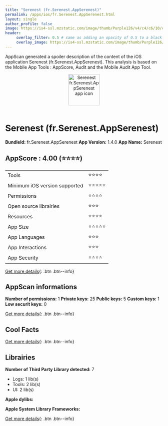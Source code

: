 ```yaml
---
title: "Serenest (fr.Serenest.AppSerenest)"
permalink: /apps/ios/fr.Serenest.AppSerenest.html
layout: single
author_profile: false
image: https://is4-ssl.mzstatic.com/image/thumb/Purple126/v4/c4/c6/10/c4c61009-1c19-10bc-2481-f81f83cf858c/AppIcon-1x_U007emarketing-0-5-0-85-220.png/512x512bb.jpg
header: 
     overlay_filter: 0.5 # same as adding an opacity of 0.5 to a black background
     overlay_image: https://is4-ssl.mzstatic.com/image/thumb/Purple126/v4/c4/c6/10/c4c61009-1c19-10bc-2481-f81f83cf858c/AppIcon-1x_U007emarketing-0-5-0-85-220.png/512x512bb.jpg
---
```

AppScan generated a spoiler description of the content of the iOS application Serenest (fr.Serenest.AppSerenest). This analysis is based on the Mobile App Tools : AppScore, Audit and the Mobile Audit App Tool.

  
  
<div style="text-align: center;"><img src="https://is4-ssl.mzstatic.com/image/thumb/Purple126/v4/c4/c6/10/c4c61009-1c19-10bc-2481-f81f83cf858c/AppIcon-1x_U007emarketing-0-5-0-85-220.png/512x512bb.jpg" width="100" height="100" alt="Serenest fr.Serenest.AppSerenest app icon"></div></br>
  
# Serenest (fr.Serenest.AppSerenest)

**BundleId:** fr.Serenest.AppSerenest
**App Version:** 1.4.0
**App Name:** Serenest


## AppScore : 4.00 (⭐️⭐️⭐️⭐️) 

<table>
<tr><td> Tools </td><td> ⭐️⭐️⭐️⭐️ </td></tr>
<tr><td> Minimum iOS version supported </td><td> ⭐️⭐️⭐️⭐️⭐️ </td></tr>
<tr><td> Permissions </td><td> ⭐️⭐️⭐️⭐️ </td></tr>
<tr><td> Open source librairies </td><td> ⭐️⭐️⭐️ </td></tr>
<tr><td> Resources </td><td> ⭐️⭐️⭐️⭐️ </td></tr>
<tr><td> App Size </td><td> ⭐️⭐️⭐️⭐️⭐️ </td></tr>
<tr><td> App Languages </td><td> ⭐️⭐️⭐️ </td></tr>
<tr><td> App Interactions </td><td> ⭐️⭐️⭐️ </td></tr>
<tr><td> App Security </td><td> ⭐️⭐️⭐️⭐️ </td></tr>
</table>

[Get more details](/pricing.html){: .btn .btn--info}  
  
## AppScan informations 

**Number of permissions:** 1
**Private keys:** 25
**Public keys:** 5
**Custom keys:** 1
**Low securit keys:** 0
  
[Get more details](/pricing.html){: .btn .btn--info}

## Cool Facts

  
[Get more details](/pricing.html){: .btn .btn--info}

## Librairies 
**Number of Third Party Library detected:** 7
- Logs: 1 lib(s)
- Tools: 2 lib(s)
- UI: 2 lib(s)

**Apple dylibs:**


**Apple System Library Frameworks:**


  
[Get more details](/pricing.html){: .btn .btn--info}


